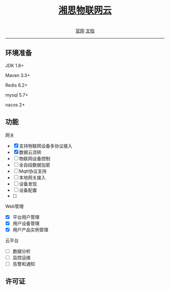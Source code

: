<p align="center">
    <a href="https://github.com/sine2cr/zxsIotCloud" target="_blank" rel="noopener noreferrer">
        <h1 style="text-align: center">湘思物联网云</h1>
    </a>
</p>

<p align="center">
<br />
<a href="#">官网</a>
<a href="https://github.com/sine2cr/zxsIotCloud/tree/master/doc">文档</a>
</p>

------------------------------

## 环境准备
JDK 1.8+

Maven 3.3+

Redis 6.2+

mysql 5.7+

nacos 2+

## 功能

网关
- [x] 支持物联网设备多协议接入
- [x] 数据云流转
- [ ] 物联网设备控制
- [ ] 全自段数据加密
- [ ] Mqtt协议支持
- [ ] 本地网关接入
- [ ] 设备发现
- [ ] 设备配置
- [ ] 
Web管理
- [x] 平台用户管理
- [x] 用户设备管理
- [x] 用户产品实例管理

云平台
- [ ] 数据分析
- [ ] 监控运维
- [ ] 告警和通知

## 许可证
